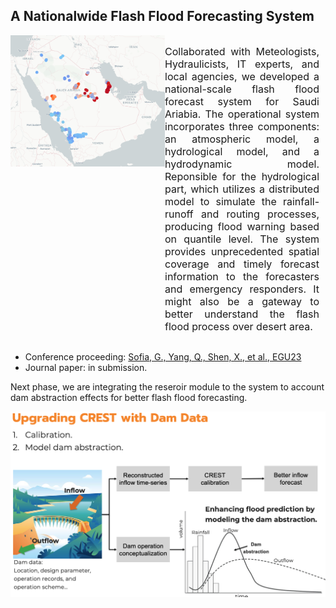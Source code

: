 ## A Nationalwide Flash Flood Forecasting System
 <div style="display: flex; flex-direction: row; justify-content: space-between;">
   <div style="width: 50%; margin-top: 0px;"> <!-- Set width to 60% for the figure -->
    <a>
      <img src="../images/Saudi_Arabia_Flood_Quantile.png" alt="Flood_Warning_Saudi_Arabia" width="500" style="display: block; margin: 0 auto;"> <!-- Adjust width for larger figure -->
    </a>
  </div>
  <div style="width: 50%; font-size: 16px; text-align: justify; margin-right: 10px;"> <!-- Set width to 40% for text and add margin for spacing -->
    <p>
      Collaborated with Meteologists, Hydraulicists, IT experts, and local agencies, we developed a national-scale flash flood forecast system for Saudi Ariabia. The operational system incorporates three components: an atmospheric model, a hydrological model, and a hydrodynamic model. Reponsible for the hydrological part, which utilizes a distributed model to simulate the rainfall-runoff and routing processes, producing flood warning based on quantile level. The system provides unprecedented spatial coverage and timely forecast information to the forecasters and emergency responders. It might also be a gateway to better understand the flash flood process over desert area.
    </p>
  </div>
</div>

- Conference proceeding: [Sofia, G., Yang, Q., Shen, X., et al., EGU23](https://meetingorganizer.copernicus.org/EGU23/EGU23-7434.html)
- Journal paper: in submission.

Next phase, we are integrating the reseroir module to the system to account dam abstraction effects for better flash flood forecasting.

![Reservoir](../images/Next_Phase_Flood_Model_With_Reservoir.png)